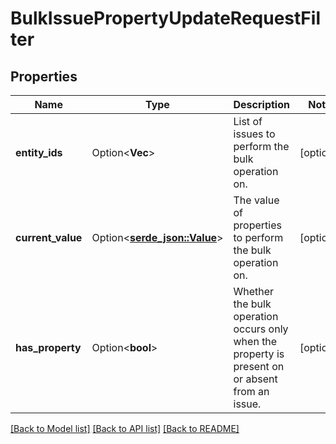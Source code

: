 # BulkIssuePropertyUpdateRequestFilter

## Properties

Name | Type | Description | Notes
------------ | ------------- | ------------- | -------------
**entity_ids** | Option<**Vec<i64>**> | List of issues to perform the bulk operation on. | [optional]
**current_value** | Option<[**serde_json::Value**](.md)> | The value of properties to perform the bulk operation on. | [optional]
**has_property** | Option<**bool**> | Whether the bulk operation occurs only when the property is present on or absent from an issue. | [optional]

[[Back to Model list]](../README.md#documentation-for-models) [[Back to API list]](../README.md#documentation-for-api-endpoints) [[Back to README]](../README.md)



